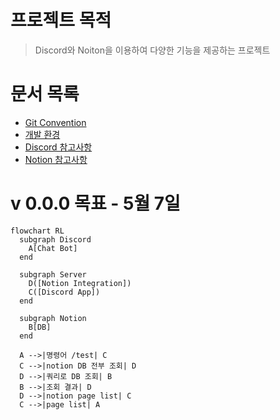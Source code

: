 # 프로젝트 목적
> Discord와 Noiton을 이용하여 다양한 기능을 제공하는 프로젝트

# 문서 목록
* [Git Convention](docs/Git%20Convention.md)
* [개발 환경](docs/%EA%B0%9C%EB%B0%9C%20%ED%99%98%EA%B2%BD.md)
* [Discord 참고사항](docs/Discord%20%EC%B0%B8%EA%B3%A0%EC%82%AC%ED%95%AD.md)
* [Notion 참고사항](docs/Notion%20%EC%B0%B8%EA%B3%A0%EC%82%AC%ED%95%AD.md)
  
# v 0.0.0 목표 - 5월 7일
```mermaid
flowchart RL
  subgraph Discord
    A[Chat Bot]
  end

  subgraph Server
    D([Notion Integration])
    C([Discord App])
  end

  subgraph Notion
    B[DB]
  end

  A -->|명령어 /test| C
  C -->|notion DB 전부 조회| D
  D -->|쿼리로 DB 조회| B
  B -->|조회 결과| D
  D -->|notion page list| C
  C -->|page list| A
```


